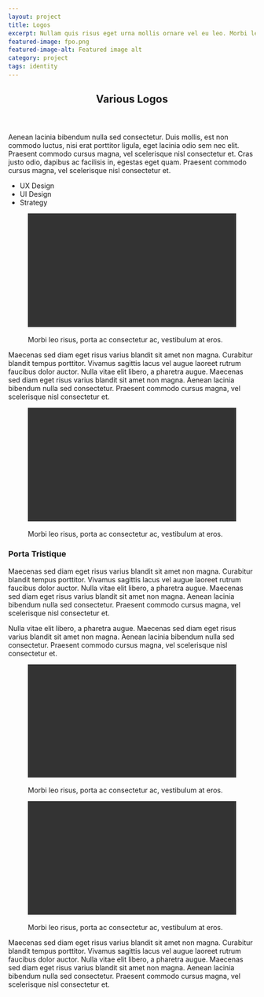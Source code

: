 ```yaml
---
layout: project
title: Logos
excerpt: Nullam quis risus eget urna mollis ornare vel eu leo. Morbi leo risus, porta ac consectetur ac, vestibulum at eros.
featured-image: fpo.png
featured-image-alt: Featured image alt
category: project
tags: identity
---
```


<div class="project-intro">
  <header>
    <h2>Various Logos</h2>
  </header>
  <article>
    <p>Aenean lacinia bibendum nulla sed consectetur. Duis mollis, est non commodo luctus, nisi erat porttitor ligula, eget lacinia odio sem nec elit. Praesent commodo cursus magna, vel scelerisque nisl consectetur et. Cras justo odio, dapibus ac facilisis in, egestas eget quam. Praesent commodo cursus magna, vel scelerisque nisl consectetur et.</p>
  </article>
  <footer>
    <ul>
      <li>UX Design</li>
      <li>UI Design</li>
      <li>Strategy</li>
    </ul>
  </footer>
</div>

<section class="image">
  <figure>
    <img class="feat-img" src="/img/fpo.png">
    <figcaption>
      <p>Morbi leo risus, porta ac consectetur ac, vestibulum at eros.</p>
    </figcaption>
    </figure>
</section>

<section class="info">
  <article>
    <p>Maecenas sed diam eget risus varius blandit sit amet non magna. Curabitur blandit tempus porttitor. Vivamus sagittis lacus vel augue laoreet rutrum faucibus dolor auctor. Nulla vitae elit libero, a pharetra augue. Maecenas sed diam eget risus varius blandit sit amet non magna. Aenean lacinia bibendum nulla sed consectetur. Praesent commodo cursus magna, vel scelerisque nisl consectetur et.</p>
  </article>
</section>

<section class="image">
  <figure>
    <img src="/img/fpo.png">
    <figcaption>
      <p>Morbi leo risus, porta ac consectetur ac, vestibulum at eros.</p>
    </figcaption>
    </figure>
</section>

<section class="info">
  <article>
    <h3>Porta Tristique</h3>
    <p>Maecenas sed diam eget risus varius blandit sit amet non magna. Curabitur blandit tempus porttitor. Vivamus sagittis lacus vel augue laoreet rutrum faucibus dolor auctor. Nulla vitae elit libero, a pharetra augue. Maecenas sed diam eget risus varius blandit sit amet non magna. Aenean lacinia bibendum nulla sed consectetur. Praesent commodo cursus magna, vel scelerisque nisl consectetur et.</p>
    <p>Nulla vitae elit libero, a pharetra augue. Maecenas sed diam eget risus varius blandit sit amet non magna. Aenean lacinia bibendum nulla sed consectetur. Praesent commodo cursus magna, vel scelerisque nisl consectetur et.</p>
  </article>
</section>

<section class="image two-col">
  <figure>
    <img src="/img/fpo.png">
    <figcaption>
      <p>Morbi leo risus, porta ac consectetur ac, vestibulum at eros.</p>
    </figcaption>
    </figure>
    <figure>
      <img src="/img/fpo.png">
      <figcaption>
        <p>Morbi leo risus, porta ac consectetur ac, vestibulum at eros.</p>
      </figcaption>
    </figure>
</section>

<section class="info">
  <article>
    <p>Maecenas sed diam eget risus varius blandit sit amet non magna. Curabitur blandit tempus porttitor. Vivamus sagittis lacus vel augue laoreet rutrum faucibus dolor auctor. Nulla vitae elit libero, a pharetra augue. Maecenas sed diam eget risus varius blandit sit amet non magna. Aenean lacinia bibendum nulla sed consectetur. Praesent commodo cursus magna, vel scelerisque nisl consectetur et.</p>
  </article>
</section>
